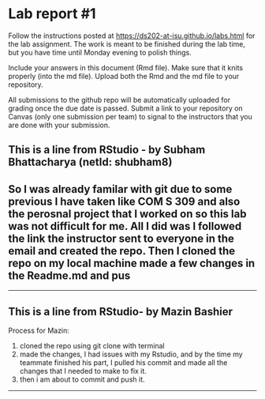 
<!-- README.md is generated from README.Rmd. Please edit the README.Rmd file -->

# Lab report \#1

Follow the instructions posted at
<https://ds202-at-isu.github.io/labs.html> for the lab assignment. The
work is meant to be finished during the lab time, but you have time
until Monday evening to polish things.

Include your answers in this document (Rmd file). Make sure that it
knits properly (into the md file). Upload both the Rmd and the md file
to your repository.

All submissions to the github repo will be automatically uploaded for
grading once the due date is passed. Submit a link to your repository on
Canvas (only one submission per team) to signal to the instructors that
you are done with your submission.

This is a line from RStudio - by Subham Bhattacharya (netId: shubham8)
---------------------------------------------------------
So I was already familar with git due to some previous I have taken like COM S 309 and also the perosnal 
project that I worked on so this lab was not difficult for me. All I did was I followed the link the instructor
sent to everyone in the email and created the repo. Then I cloned the repo on my local machine made a few changes 
in the Readme.md and pus
-----------------------------------------------------

----------------------------------------------------
This is a line from RStudio- by Mazin Bashier
-----------------------------------------------------
Process for Mazin:
1) cloned the repo using git clone with terminal
2) made the changes, I had issues with my Rstudio, and by the time my teammate finished his part, I pulled his commit and made all the changes that I needed to make to fix it.
3) then i am about to commit and push it.

-----------------------------------------------------

